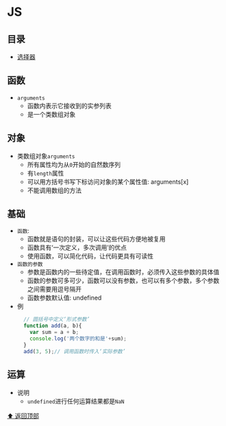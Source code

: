 # JS

## 目录
  - [选择器](#选择器)

## 函数
  - `arguments`
    - 函数内表示它接收到的实参列表
    - 是一个类数组对象

## 对象
  - 类数组对象`arguments`
    - 所有属性均为从`0`开始的自然数序列
    - 有`length`属性
    - 可以用方括号书写下标访问对象的某个属性值: arguments[x]
    - 不能调用数组的方法


## 基础
  - `函数`: 
    - 函数就是语句的封装，可以让这些代码方便地被复用
    - 函数具有‘一次定义，多次调用’的优点
    - 使用函数，可以简化代码，让代码更具有可读性
  - `函数的参数`
    - 参数是函数内的一些待定值，在调用函数时，必须传入这些参数的具体值
    - 函数的参数可多可少，函数可以没有参数，也可以有多个参数，多个参数之间需要用逗号隔开
    - 函数参数默认值: undefined 
  - 例
    ```js
      // 圆括号中定义‘形式参数’
      function add(a, b){
        var sum = a + b;
        console.log('两个数字的和是'+sum);
      }
      add(3, 5);// 调用函数时传入‘实际参数’
    ```

## 运算
  - 说明 
    - `undefined`进行任何运算结果都是`NaN`

  [⬆️ 返回顶部](#目录)




